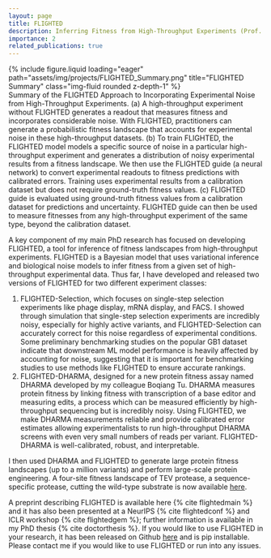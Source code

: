 ```yaml
---
layout: page
title: FLIGHTED 
description: Inferring Fitness from High-Throughput Experiments (Prof. Kevin Esvelt, MIT)
importance: 2
related_publications: true
---
```


<div class="row">
    <div class="col-sm mt-3 mt-md-0">
        {% include figure.liquid loading="eager" path="assets/img/projects/FLIGHTED_Summary.png" title="FLIGHTED Summary" class="img-fluid rounded z-depth-1" %}
    </div>
</div>
<div class="caption">
Summary of the FLIGHTED Approach to Incorporating Experimental Noise from High-Throughput Experiments. (a) A high-throughput experiment without FLIGHTED generates a readout that measures fitness and incorporates considerable noise. With FLIGHTED, practitioners can generate a probabilistic fitness landscape that accounts for experimental noise in these high-throughput datasets. (b) To train FLIGHTED, the FLIGHTED model models a specific source of noise in a particular high-throughput experiment and generates a distribution of noisy experimental results from a fitness landscape. We then use the FLIGHTED guide (a neural network) to convert experimental readouts to fitness predictions with calibrated errors. Training uses experimental results from a calibration dataset but does not require ground-truth fitness values. (c) FLIGHTED guide is evaluated using ground-truth fitness values from a calibration dataset for predictions and uncertainty. FLIGHTED guide can then be used to measure fitnesses from any high-throughput experiment of the same type, beyond the calibration dataset.
</div>

A key component of my main PhD research has focused on developing FLIGHTED, a tool for inference of fitness landscapes from high-throughput experiments. FLIGHTED is a Bayesian model that uses variational inference and biological noise models to infer fitness from a given set of high-throughput experimental data. Thus far, I have developed and released two versions of FLIGHTED for two different experiment classes:

1. FLIGHTED-Selection, which focuses on single-step selection experiments like phage display, mRNA display, and FACS. I showed through simulation that single-step selection experiments are incredibly noisy, especially for highly active variants, and FLIGHTED-Selection can accurately correct for this noise regardless of experimental conditions. Some preliminary benchmarking studies on the popular GB1 dataset indicate that downstream ML model performance is heavily affected by accounting for noise, suggesting that it is important for benchmarking studies to use methods like FLIGHTED to ensure accurate rankings.
2. FLIGHTED-DHARMA, designed for a new protein fitness assay named DHARMA developed by my colleague Boqiang Tu. DHARMA measures protein fitness by linking fitness with transcription of a base editor and measuring edits, a process which can be measured efficiently by high-throughput sequencing but is incredibly noisy. Using FLIGHTED, we make DHARMA measurements reliable and provide calibrated error estimates allowing experimentalists to run high-throughput DHARMA screens with even very small numbers of reads per variant. FLIGHTED-DHARMA is well-calibrated, robust, and interpretable.

I then used DHARMA and FLIGHTED to generate large protein fitness landscapes (up to a million variants) and perform large-scale protein engineering. A four-site fitness landscape of TEV protease, a sequence-specific protease, cutting the wild-type substrate is now available [here](https://zenodo.org/records/10779337).

A preprint describing FLIGHTED is available here {% cite flightedmain %} and it has also been presented at a NeurIPS {% cite flightedconf %} and ICLR workshop {% cite flightedgem %}; further information is available in my PhD thesis {% cite doctorthesis %}. If you would like to use FLIGHTED in your research, it has been released on Github [here](https://github.com/vikram-sundar/FLIGHTED_public) and is pip installable. Please contact me if you would like to use FLIGHTED or run into any issues.
